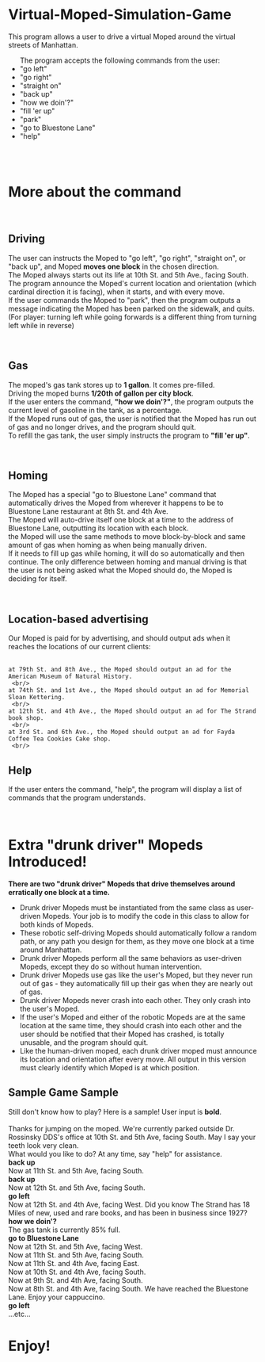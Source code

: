 # Virtual-Moped-Simulation-Game

This program allows a user to drive a virtual Moped around the virtual streets of Manhattan.

<ul>
The program accepts the following commands from the user:
  <li>"go left"</li>
  <li>"go right"</li>
  <li>"straight on"</li>
  <li>"back up"</li>
  <li>"how we doin'?"</li>
  <li>"fill 'er up"</li>
  <li>"park"</li>
  <li>"go to Bluestone Lane"</li>
  <li>"help"</li>
</ul>

<br/>
<br/>

<h1>More about the command</h1>
<br/>
<h2>Driving</h2>
  <p>
    The user can instructs the Moped to "go left", "go right", "straight on", or "back up", and Moped <strong>moves one block</strong> in the chosen direction.
     <br/>
    The Moped always starts out its life at 10th St. and 5th Ave., facing South.
     <br/>
    The program announce the Moped's current location and orientation (which cardinal direction it is facing), when it starts, and with every move.
     <br/>
    If the user commands the Moped to "park", then the program outputs a message indicating the Moped has been parked on the sidewalk, and quits. 
     <br/>
    (For player: turning left while going forwards is a different thing from turning left while in reverse)
     <br/>
  <p>
<br/>

<h2>Gas</h2>
  <p>
    The moped's gas tank stores up to <strong>1 gallon</strong>. It comes pre-filled.
     <br/>
    Driving the moped burns <strong>1/20th of gallon per city block</strong>.
     <br/>
    If the user enters the command, <strong>"how we doin'?"</strong>, the program outputs the current level of gasoline in the tank, as a percentage.
     <br/>
    If the Moped runs out of gas, the user is notified that the Moped has run out of gas and no longer drives, and the program should quit.
     <br/>
    To refill the gas tank, the user simply instructs the program to <strong>"fill 'er up"</strong>.
     <br/>
  </p>
<br/>

<h2>Homing</h2>
  <p>
    The Moped has a special "go to Bluestone Lane" command that automatically drives the Moped from wherever it happens to be to Bluestone Lane restaurant at 8th St. and 4th Ave.
     <br/>
    The Moped will auto-drive itself one block at a time to the address of Bluestone Lane, outputting its location with each block.
     <br/>
    the Moped will use the same methods to move block-by-block and same amount of gas when homing as when being manually driven. 
     <br/>
    If it needs to fill up gas while homing, it will do so automatically and then continue. The only difference between homing and manual driving is that the user is not being asked what the Moped should do, the Moped is deciding for itself.
  </p>
  <br/>
  
<h2>Location-based advertising</h2>
  <p>
    Our Moped is paid for by advertising, and should output ads when it reaches the locations of our current clients:
     <br/>
      <br/>

    at 79th St. and 8th Ave., the Moped should output an ad for the American Museum of Natural History.
     <br/>
    at 74th St. and 1st Ave., the Moped should output an ad for Memorial Sloan Kettering.
     <br/>
    at 12th St. and 4th Ave., the Moped should output an ad for The Strand book shop.
     <br/>
    at 3rd St. and 6th Ave., the Moped should output an ad for Fayda Coffee Tea Cookies Cake shop.
     <br/>
  </p>
 
 <h2>Help</h2>
   <p>
    If the user enters the command, "help", the program will display a list of commands that the program understands.
   </p>
 <br/>

 <h1>Extra "drunk driver" Mopeds Introduced!</h1>
 <p>
  <strong>There are two "drunk driver" Mopeds that drive themselves around erratically one block at a time.</strong>
  <br/>
  <ul>
    <li>Drunk driver Mopeds must be instantiated from the same class as user-driven Mopeds. Your job is to modify the code in this class to allow for both kinds of Mopeds.  </li>
    <li>These robotic self-driving Mopeds should automatically follow a random path, or any path you design for them, as they move one block at a time around Manhattan.  </li>
    <li>Drunk driver Mopeds perform all the same behaviors as user-driven Mopeds, except they do so without human intervention.  </li>
    <li>Drunk driver Mopeds use gas like the user's Moped, but they never run out of gas - they automatically fill up their gas when they are nearly out of gas.  </li>
    <li>Drunk driver Mopeds never crash into each other. They only crash into the user's Moped.  </li>
    <li>If the user's Moped and either of the robotic Mopeds are at the same location at the same time, they should crash into each other and the user should be notified that their Moped has crashed, is totally unusable, and the program should quit.  </li>
    <li>Like the human-driven moped, each drunk driver moped must announce its location and orientation after every move. All output in this version must clearly identify which Moped is at which position.  </li>
  </ul>
 </p>
 
 <h2>Sample Game Sample</h2>
 <p>
  Still don't know how to play? Here is a sample! User input is <strong>bold</strong>.
 <br/>
 <br/>
 Thanks for jumping on the moped.  We're currently parked outside Dr. Rossinsky DDS's office at 10th St. and 5th Ave, facing South.  May I say your teeth look very clean.
  <br/>
 What would you like to do?  At any time, say "help" for assistance.  
   <br/>
  <strong>back up</strong>
   <br/>
  Now at 11th St. and 5th Ave, facing South.
   <br/>
   <strong>back up</strong>
   <br/>
  Now at 12th St. and 5th Ave, facing South.
   <br/>
   <strong>go left</strong>
   <br/>
  Now at 12th St. and 4th Ave, facing West.  Did you know The Strand has 18 Miles of new, used and rare books, and has been in business since 1927? 
   <br/>
   <strong>how we doin'?</strong>
   <br/>
  The gas tank is currently 85% full.
   <br/>
   <strong>go to Bluestone Lane</strong>
   <br/>
  Now at 12th St. and 5th Ave, facing West.
   <br/>
  Now at 11th St. and 5th Ave, facing South.
   <br/>
  Now at 11th St. and 4th Ave, facing East.
   <br/>
  Now at 10th St. and 4th Ave, facing South.
   <br/>
  Now at 9th St. and 4th Ave, facing South.
   <br/>
  Now at 8th St. and 4th Ave, facing South.  We have reached the Bluestone Lane.  Enjoy your cappuccino.
   <br/>
   <strong>go left</strong>
   <br/>
  ...etc...
   <br/>
 </p>
   
 <h1> Enjoy! </h1>
